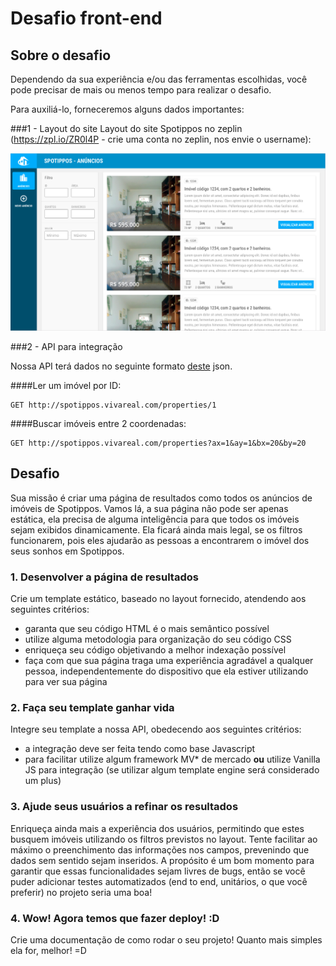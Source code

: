# Desafio front-end

## Sobre o desafio

Dependendo da sua experiência e/ou das ferramentas escolhidas, você pode precisar de mais ou menos tempo para realizar o desafio.

Para auxiliá-lo, forneceremos alguns dados importantes:

###1 - Layout do site
Layout do site Spotippos no zeplin (https://zpl.io/ZR0l4P - crie uma conta no zeplin, nos envie o username):

![Página de Resultados](public/images/spotippos-result-page.png)

###2 - API para integração

Nossa API terá dados no seguinte formato [deste](properties.json) json.

####Ler um imóvel por ID:
```
GET http://spotippos.vivareal.com/properties/1
```

####Buscar imóveis entre 2 coordenadas:
```
GET http://spotippos.vivareal.com/properties?ax=1&ay=1&bx=20&by=20
```

## Desafio

Sua missão é criar uma página de resultados como todos os anúncios de imóveis de Spotippos. Vamos lá, a sua página não pode ser apenas estática, ela precisa de alguma inteligência para que todos os imóveis sejam exibidos dinamicamente. Ela ficará ainda mais legal, se os filtros funcionarem, pois eles ajudarão as pessoas a encontrarem o imóvel dos seus sonhos em Spotippos.

### 1. Desenvolver a página de resultados

Crie um template estático, baseado no layout fornecido, atendendo aos seguintes critérios:
 
 - garanta que seu código HTML é o mais semântico possível
 - utilize alguma metodologia para organização do seu código CSS
 - enriqueça seu código objetivando a melhor indexação possível 
 - faça com que sua página traga uma experiência agradável a qualquer pessoa, independentemente do dispositivo que ela estiver utilizando para ver sua página

### 2. Faça seu template ganhar vida

Integre seu template a nossa API, obedecendo aos seguintes critérios:

  - a integração deve ser feita tendo como base Javascript
  - para facilitar utilize algum framework MV* de mercado **ou** utilize Vanilla JS para integração (se utilizar algum template engine será considerado um plus)

### 3. Ajude seus usuários a refinar os resultados

Enriqueça ainda mais a experiência dos usuários, permitindo que estes busquem imóveis utilizando os filtros previstos no layout. Tente facilitar ao máximo o preenchimento das informações nos campos, prevenindo que dados sem sentido sejam inseridos. A propósito é um bom momento para garantir que essas funcionalidades sejam livres de bugs, então se você puder adicionar testes automatizados (end to end, unitários, o que você preferir) no projeto seria uma boa!

### 4. Wow! Agora temos que fazer deploy! :D

Crie uma documentação de como rodar o seu projeto! Quanto mais simples ela for, melhor! =D
